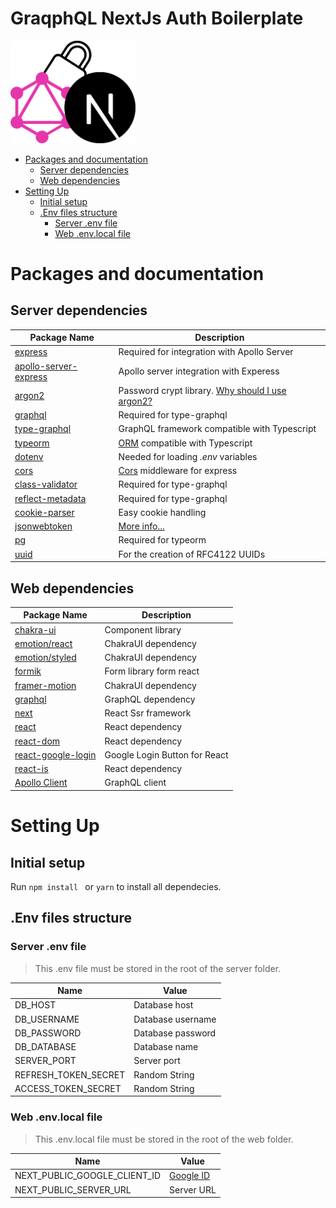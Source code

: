 

# GraqphQL NextJs Auth Boilerplate
<img src="https://raw.githubusercontent.com/DanielPereod/GraqphQlNextJsAuthBoilerplate/master/md/logo.svg" width="200">

 - [Packages and documentation](#packages-and-documentation)
	 - [Server dependencies](#server-dependencies)
	 - [Web dependencies](#web-dependencies)
 - [Setting Up](#setting-up)
	 - [Initial setup](#initial-setup)
	 - [.Env files structure](#.env-files-structure)
		 - [Server .env file](#server-.env-file)
		 -  [Web .env.local file](#web-.env.local-file)

# Packages and documentation

## Server dependencies
| Package Name | Description |
|-|-|
| [express](https://expressjs.com/es/ "express") | Required for integration with Apollo Server |
| [apollo-server-express](https://www.apollographql.com/docs/apollo-server/v1/servers/express/ "apollo-server-express") | Apollo server integration with Experess |
| [argon2](https://github.com/ranisalt/node-argon "argon2") | Password crypt library. [Why should I use argon2?](https://security.stackexchange.com/questions/193351/in-2018-what-is-the-recommended-hash-to-store-passwords-bcrypt-scrypt-argon2 "Why should I use argon2?") |
| [graphql](https://graphql.org/ "graphql")  | Required for type-graphql |
| [type-graphql](https://typegraphql.com/ "type-graphql") | GraphQL framework compatible with Typescript |
| [typeorm](https://typeorm.io/#/ "typeorm")  | [ORM](https://en.wikipedia.org/wiki/Object%E2%80%93relational_mapping "ORM") compatible with Typescript |
| [dotenv](https://github.com/motdotla/dotenv "dotenv") | Needed for loading *.env*  variables |
| [cors](https://github.com/expressjs/cors "cors") | [Cors](https://developer.mozilla.org/en-US/docs/Web/HTTP/CORS "Cors") middleware for express |
| [class-validator](https://github.com/typestack/class-validator "class-validator") | Required for type-graphql |
| [reflect-metadata](https://rbuckton.github.io/reflect-metadata/ "reflect-metadata") | Required for type-graphql |
| [cookie-parser](https://github.com/expressjs/cookie-parser "cookie-parser") | Easy cookie handling |
| [jsonwebtoken](https://github.com/auth0/node-jsonwebtoken#readme "jsonwebtoken") | [More info...](https://jwt.io/ "More info...")  |
| [pg](https://github.com/brianc/node-postgres "pg") | Required for typeorm |
| [uuid](https://github.com/uuidjs/uuid "uuid") | For the creation of RFC4122 UUIDs |

## Web dependencies
| Package Name | Description |
|-|-|
| [chakra-ui ](https://chakra-ui.com/docs/ "chakra-ui ")| Component library |
| [emotion/react](https://www.npmjs.com/package/@emotion/react "emotion/react") | ChakraUI dependency |
| [emotion/styled ](https://www.npmjs.com/package/@emotion/styled "emotion/styled ")| ChakraUI dependency |
| [formik](https://formik.org/ "formik")  | Form library form react |
| [framer-motion](https://www.framer.com/motion/ "framer-motion") | ChakraUI dependency |
| [graphql](https://graphql.org/ "graphql") | GraphQL dependency |
| [next](https://nextjs.org/ "next") | React Ssr framework  |
| [react ](https://es.reactjs.org/ "react ")| React dependency  |
| [react-dom](https://es.reactjs.org/ "react-dom") | React dependency |
|[ react-google-login](https://github.com/anthonyjgrove/react-google-login " react-google-login") | Google Login Button for React |
| [react-is](https://es.reactjs.org/ "react-is") | React dependency |
| [Apollo Client](https://www.apollographql.com/docs/react/ "Apollo Client") | GraphQL client |


# Setting Up
## Initial setup
Run `npm install ` or `yarn` to install all dependecies.
## .Env files structure
### Server .env file
>This .env file must be stored in the root of the server folder.

| Name | Value |
|-|-|
| DB_HOST | Database host
| DB_USERNAME | Database username |
| DB_PASSWORD | Database password |
| DB_DATABASE | Database name |
| SERVER_PORT | Server port |
| REFRESH_TOKEN_SECRET | Random String |
| ACCESS_TOKEN_SECRET | Random String |

### Web .env.local file
>This .env.local file must be stored in the root of the web folder.

| Name | Value |
|-|-|
| NEXT_PUBLIC_GOOGLE_CLIENT_ID |[ Google ID ](https://developers.google.com/identity/one-tap/web/guides/get-google-api-clientid " Google ID ") |
| NEXT_PUBLIC_SERVER_URL | Server URL |
